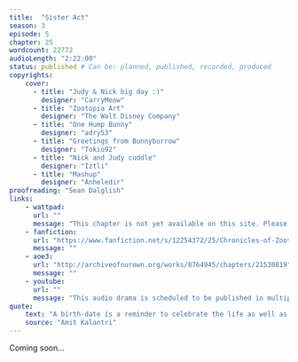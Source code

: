 ```yaml
---
title:  "Sister Act"
season: 3
episode: 5
chapter: 25
wordcount: 22772
audioLength: "2:22:00"
status: published # Can be: planned, published, recorded, produced
copyrights:
    cover:
      - title: "Judy & Nick big day :)"
        designer: "CarryMeow"
      - title: "Zootopia Art"
        designer: "The Walt Disney Company"
      - title: "One Hump Bunny"
        designer: "adry53"
      - title: "Greetings from Bunnyburrow"
        designer: "Tokio92"
      - title: "Nick and Judy cuddle"
        designer: "Iztli"
      - title: "Mashup"
        designer: "Anheledir"
proofreading: "Sean Dalglish"
links:
    - wattpad:
      url: ""
      message: "This chapter is not yet available on this site. Please choose another hoster!"
    - fanfiction:
      url: "https://www.fanfiction.net/s/12254372/25/Chronicles-of-Zootopia"
      message: ""
    - aoe3:
      url: "http://archiveofourown.org/works/8764945/chapters/21530819"
      message: ""
    - youtube:
      url: ""
      message: "This audio drama is scheduled to be published in multiple parts, starting on Sep 18, 2017!"
quote:
    text: "A birth-date is a reminder to celebrate the life as well as to update the life."
    source: "Amit Kalantri"
---
```

Coming soon...